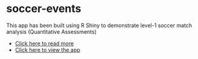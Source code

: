 # soccer-events

This app has been built using R Shiny to demonstrate level-1 soccer match analysis (Quantitative Assessments)

- [Click here to read more](https://nyaosimogaka.github.io/shiny.html)
- [Click here to view the app](https://mogakasteve.shinyapps.io/matchdata)

